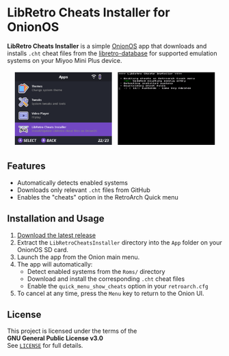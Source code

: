 # LibRetro Cheats Installer for OnionOS

**LibRetro Cheats Installer** is a simple [OnionOS](https://onionui.github.io/) app that downloads and installs `.cht` cheat files from the [libretro-database](https://github.com/libretro/libretro-database) for supported emulation systems on your Miyoo Mini Plus device.

<p align="center">
  <img src="./docs/images/MainUI-Apps.png" alt="Screenshot 1" width="45%" style="padding: 5px;"/>
  <img src="./docs/images/Downloading-GBA.png" alt="Screenshot 2" width="45%" style="padding: 5px;"/>
</p>

## Features

- Automatically detects enabled systems
- Downloads only relevant `.cht` files from GitHub
- Enables the "cheats" option in the RetroArch Quick menu

## Installation and Usage

1. [Download the latest release](https://github.com/Josh5/onion-libretro-cheats-installer/releases/download/latest/LibRetroCheatsInstaller.zip)
2. Extract the `LibRetroCheatsInstaller` directory into the `App` folder on your OnionOS SD card.
3. Launch the app from the Onion main menu.
4. The app will automatically:
   - Detect enabled systems from the `Roms/` directory
   - Download and install the corresponding `.cht` cheat files
   - Enable the `quick_menu_show_cheats` option in your `retroarch.cfg`
5. To cancel at any time, press the `Menu` key to return to the Onion UI.

## License

This project is licensed under the terms of the  
**GNU General Public License v3.0**  
See [`LICENSE`](./LICENSE) for full details.
